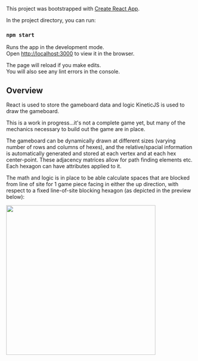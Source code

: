 This project was bootstrapped with [Create React App](https://github.com/facebook/create-react-app).

In the project directory, you can run:

### `npm start`

Runs the app in the development mode.<br />
Open [http://localhost:3000](http://localhost:3000) to view it in the browser.

The page will reload if you make edits.<br />
You will also see any lint errors in the console.

## Overview
React is used to store the gameboard data and logic
KineticJS is used to draw the gameboard.

This is a work in progress...it's not a complete game yet, but many of the mechanics necessary to build out the game are in place.

The gameboard can be dynamically drawn at different sizes (varying number of rows and columns of hexes), and the relative/spacial information is automatically generated and stored at each vertex and at each hex center-point. These adjacency matrices allow for path finding elements etc. Each hexagon can have attributes applied to it.

The math and logic is in place to be able calculate spaces that are blocked from line of site for 1 game piece facing in either the up direction, with respect to a fixed line-of-site blocking hexagon (as depicted in the preview below):

<img src="https://user-images.githubusercontent.com/2363880/122866368-0e0cdd80-d2e5-11eb-81e5-3b302e2a58b9.gif" height="400" />

